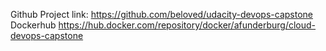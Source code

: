 
Github Project link: https://github.com/beloved/udacity-devops-capstone
Dockerhub https://hub.docker.com/repository/docker/afunderburg/cloud-devops-capstone
